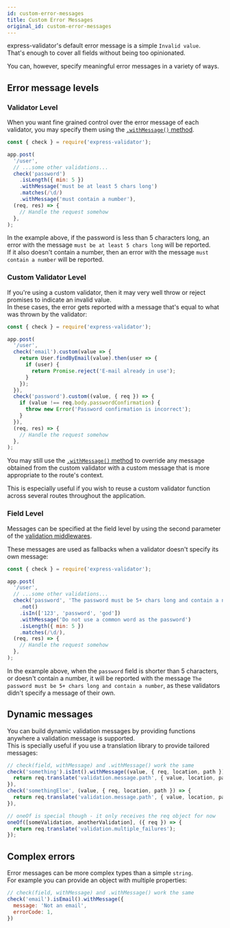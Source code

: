 ```yaml
---
id: custom-error-messages
title: Custom Error Messages
original_id: custom-error-messages
---
```


express-validator's default error message is a simple `Invalid value`.  
That's enough to cover all fields without being too opinionated.

You can, however, specify meaningful error messages in a variety of ways.

## Error message levels

### Validator Level

When you want fine grained control over the error message of each validator,
you may specify them using the [`.withMessage()` method](api-validation-chain.md#withmessagemessage).

```js
const { check } = require('express-validator');

app.post(
  '/user',
  // ...some other validations...
  check('password')
    .isLength({ min: 5 })
    .withMessage('must be at least 5 chars long')
    .matches(/\d/)
    .withMessage('must contain a number'),
  (req, res) => {
    // Handle the request somehow
  },
);
```

In the example above, if the password is less than 5 characters long, an error with the message
`must be at least 5 chars long` will be reported.  
If it also doesn't contain a number, then an error with the message `must contain a number` will be
reported.

### Custom Validator Level

If you're using a custom validator, then it may very well throw or reject promises to indicate an invalid value.  
In these cases, the error gets reported with a message that's equal to what was thrown by the validator:

```js
const { check } = require('express-validator');

app.post(
  '/user',
  check('email').custom(value => {
    return User.findByEmail(value).then(user => {
      if (user) {
        return Promise.reject('E-mail already in use');
      }
    });
  }),
  check('password').custom((value, { req }) => {
    if (value !== req.body.passwordConfirmation) {
      throw new Error('Password confirmation is incorrect');
    }
  }),
  (req, res) => {
    // Handle the request somehow
  },
);
```

You may still use the [`.withMessage()` method](api-validation-chain.md#withmessagemessage) to
override any message obtained from the custom validator with a custom message that is more appropriate
to the route's context.

This is especially useful if you wish to reuse a custom validator function across several routes
throughout the application.

### Field Level

Messages can be specified at the field level by using the second parameter of the
[validation middlewares](api-check.md#check-field-message).

These messages are used as fallbacks when a validator doesn't specify its own message:

```js
const { check } = require('express-validator');

app.post(
  '/user',
  // ...some other validations...
  check('password', 'The password must be 5+ chars long and contain a number')
    .not()
    .isIn(['123', 'password', 'god'])
    .withMessage('Do not use a common word as the password')
    .isLength({ min: 5 })
    .matches(/\d/),
  (req, res) => {
    // Handle the request somehow
  },
);
```

In the example above, when the `password` field is shorter than 5 characters, or doesn't contain a number,
it will be reported with the message `The password must be 5+ chars long and contain a number`,
as these validators didn't specify a message of their own.

## Dynamic messages

You can build dynamic validation messages by providing functions anywhere a validation message is supported.  
This is specially useful if you use a translation library to provide tailored messages:

<!-- prettier-ignore-start -->

```js
// check(field, withMessage) and .withMessage() work the same
check('something').isInt().withMessage((value, { req, location, path }) => {
  return req.translate('validation.message.path', { value, location, path });
}),
check('somethingElse', (value, { req, location, path }) => {
  return req.translate('validation.message.path', { value, location, path });
}),

// oneOf is special though - it only receives the req object for now
oneOf([someValidation, anotherValidation], ({ req }) => {
  return req.translate('validation.multiple_failures');
});
```

<!-- prettier-ignore-end -->

## Complex errors

Error messages can be more complex types than a simple `string`.  
For example you can provide an object with multiple properties:

<!-- prettier-ignore-start -->

```js
// check(field, withMessage) and .withMessage() work the same
check('email').isEmail().withMessage({
  message: 'Not an email',
  errorCode: 1,
})
```

<!-- prettier-ignore-end -->
